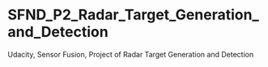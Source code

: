 # SFND_P2_Radar_Target_Generation_and_Detection
Udacity, Sensor Fusion, Project of Radar Target Generation and Detection
